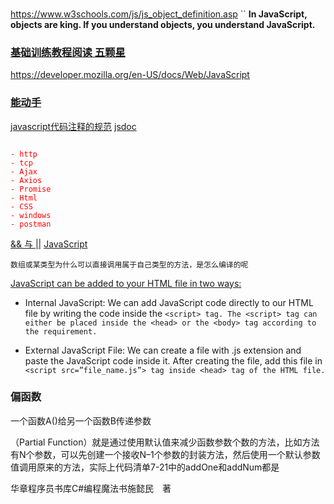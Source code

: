 
### 
https://www.w3schools.com/js/js_object_definition.asp
``
**In JavaScript, objects are king. If you understand objects, you understand JavaScript.**

### [基础训练教程阅读 五颗星](https://developer.mozilla.org/en-US/docs/Learn/JavaScript)
https://developer.mozilla.org/en-US/docs/Web/JavaScript



### [能动手](https://www.w3schools.com/js/default.asp)

[javascript代码注释的规范](https://jsdoc.app/index.html)
[jsdoc](https://jsdoc.app/about-getting-started.html)

<style>
  .red {
    color: red;
  }
</style>
<code class="red">
- http
- tcp
- Ajax
- Axios
- Promise
- Html
- CSS
- windows
- postman
</code>



[&& 与 ||](https://zhidao.baidu.com/question/118995252.html)
[JavaScript](https://developer.mozilla.org/zh-CN/docs/Learn/JavaScript)

`数组或某类型为什么可以直接调用属于自己类型的方法，是怎么编译的呢`


[JavaScript can be added to your HTML file in two ways:](https://www.geeksforgeeks.org/javascript/?ref=lbp)

- Internal JavaScript: We can add JavaScript code directly to our HTML file by writing the code inside the `<script> tag. The <script> tag can either be placed inside the <head> or the <body> tag according to the requirement.`

- External JavaScript File: We can create a file with .js extension and paste the JavaScript code inside it. After creating the file, add this file in `<script src=”file_name.js”> tag inside <head> tag of the HTML file.`


### 偏函数
一个函数A()给另一个函数B传递参数

<!-- 偏函数是将所要承载的函数作为partial()函数的第一个参数，原函数的各个参数依次作为partial()函数的后续参数，除非使用关键字参数。 -->

（Partial Function）就是通过使用默认值来减少函数参数个数的方法，比如方法有N个参数，可以先创建一个接收N–1个参数的封装方法，然后使用一个默认参数值调用原来的方法，实际上代码清单7-21中的addOne和addNum都是

华章程序员书库C#编程魔法书施懿民　著
























